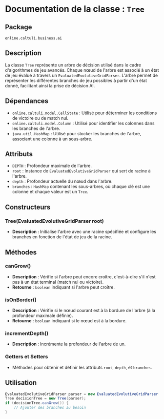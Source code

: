 # Documentation de la classe : `Tree`

## Package
`online.caltuli.business.ai`

## Description
La classe `Tree` représente un arbre de décision utilisé dans le cadre d'algorithmes de jeu avancés. Chaque nœud de l'arbre est associé à un état de jeu évalué à travers un `EvaluatedEvolutiveGridParser`. L'arbre permet de représenter les différentes branches de jeu possibles à partir d'un état donné, facilitant ainsi la prise de décision AI.

## Dépendances
- `online.caltuli.model.CellState` : Utilisé pour déterminer les conditions de victoire ou de match nul.
- `online.caltuli.model.Column` : Utilisé pour identifier les colonnes dans les branches de l'arbre.
- `java.util.HashMap` : Utilisé pour stocker les branches de l'arbre, associant une colonne à un sous-arbre.

## Attributs
- `DEPTH` : Profondeur maximale de l'arbre.
- `root` : Instance de `EvaluatedEvolutiveGridParser` qui sert de racine à l'arbre.
- `depth` : Profondeur actuelle du nœud dans l'arbre.
- `branches` : `HashMap` contenant les sous-arbres, où chaque clé est une colonne et chaque valeur est un `Tree`.

## Constructeurs
### Tree(EvaluatedEvolutiveGridParser root)
- **Description** : Initialise l'arbre avec une racine spécifiée et configure les branches en fonction de l'état de jeu de la racine.

## Méthodes
### canGrow()
- **Description** : Vérifie si l'arbre peut encore croître, c'est-à-dire s'il n'est pas à un état terminal (match nul ou victoire).
- **Retourne** : `boolean` indiquant si l'arbre peut croître.

### isOnBorder()
- **Description** : Vérifie si le nœud courant est à la bordure de l'arbre (à la profondeur maximale définie).
- **Retourne** : `boolean` indiquant si le nœud est à la bordure.

### incrementDepth()
- **Description** : Incrémente la profondeur de l'arbre de un.

### Getters et Setters
- Méthodes pour obtenir et définir les attributs `root`, `depth`, et `branches`.

## Utilisation
```java
EvaluatedEvolutiveGridParser parser = new EvaluatedEvolutiveGridParser();
Tree decisionTree = new Tree(parser);
if (decisionTree.canGrow()) {
    // Ajouter des branches au besoin
}
